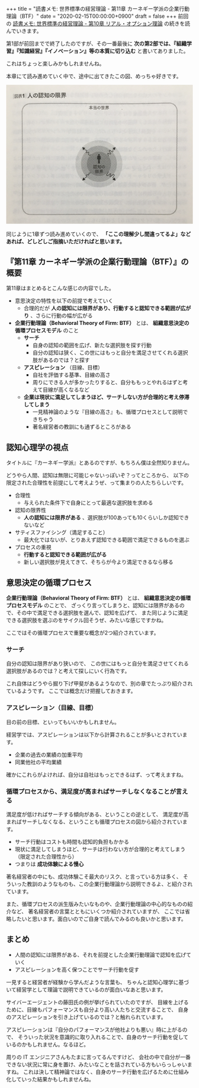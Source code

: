 +++
title = "読書メモ: 世界標準の経営理論 - 第11章 カーネギー学派の企業行動理論（BTF）"
date = "2020-02-15T00:00:00+0900"
draft = false
+++
前回の [読書メモ: 世界標準の経営理論 - 第10章 リアル・オプション理論](/biz/20200213/) の続きを読んでいきます。

第1部が前回までで終了したのですが、その一番最後に
**次の第2部では、『組織学習』『知識経営』『イノベーション』等の本質に切り込む** と書いてありました。

これはちょっと楽しみかもしれませんね。

本章にて読み進めていく中で、途中に出てきたこの図、めっちゃ好きです。

![人の認知の限界](resource01.jpg)

同じように1章ずつ読み進めていくので、
**「ここの理解少し間違ってるよ」などあれば、どしどしご指摘いただければと思います。**



## 『第11章 カーネギー学派の企業行動理論（BTF）』の概要

第11章はまとめるとこんな感じの内容でした。

- 意思決定の特性を以下の前提で考えていく
    - 合理的だが **人の認知には限界があり、行動すると認知できる範囲が広がり** 、さらに行動の幅が広がる
- **企業行動理論（Behavioral Theory of Firm: BTF）** とは、 **組織意思決定の循環プロセスモデル** のこと
    - **サーチ**
        - 自身の認知の範囲を広げ、新たな選択肢を探す行動
        - 自分の認知は狭く、この世にはもっと自分を満足させてくれる選択肢があるのでは？と探す
    - **アスピレーション** （目線、目標）
        - 自社を評価する基準、目線の高さ
        - 周りにできる人が多かったりすると、自分ももっとやれるはずと考えて目線が高くなるなど
    - **企業は現状に満足してしまうほど、サーチしない方が合理的と考え停滞してしまう**
        - 一見精神論のような『目線の高さ』も、循環プロセスとして説明できちゃう
        - 著名経営者の教訓にも通ずるところがある



## 認知心理学の視点

タイトルに『カーネギー学派』とあるのですが、もちろん僕は全然知りません。

どうやら人間、認知は無限に可能じゃないっぽいぞ？ってところから、
以下の限定された合理性を前提にして考えようぜ、って集まりの人たちらしいです。

- 合理性
    - 与えられた条件下で自身にとって最適な選択肢を求める
- 認知の限界性
    - **人の認知には限界がある** 、選択肢が100あっても10くらいしか認知できないなど
- サティスファイシング（満足すること）
    - 最大化ではないが、とりあえず認知できる範囲で満足できるものを選ぶ
- プロセスの重視
    - **行動すると認知できる範囲が広がる**
    - 新しい選択肢が見えてきて、そちらが今より満足できるなら移る



## 意思決定の循環プロセス

**企業行動理論（Behavioral Theory of Firm: BTF）** とは、 **組織意思決定の循環プロセスモデル** のことで、
ざっくり言ってしまうと、認知には限界があるので、その中で満足できる選択肢を選んで、認知を広げて、
また同じように満足できる選択肢を選ぶのをサイクル回そうぜ、みたいな感じですかね。

ここではその循環プロセスで重要な概念が2つ紹介されています。

### サーチ

自分の認知は限界があり狭いので、
この世にはもっと自分を満足させてくれる選択肢があるのでは？と考えて探しにいく行為です。

これ自体はどうやら掘り下げ甲斐があるようなので、別の章でたっぷり紹介されているようです。
ここでは概念だけ把握しておきます。

### アスピレーション（目線、目標）

目の前の目標、といってもいいかもしれません。

経営学では、アスピレーションは以下から計算されることが多いとされています。

- 企業の過去の業績の加重平均
- 同業他社の平均業績

確かにこれらがよければ、自分は自社はもっとできるはず、って考えますね。

### 循環プロセスから、満足度が高まればサーチしなくなることが言える

満足度が低ければサーチする傾向がある、ということの逆として、
満足度が高まればサーチしなくなる、ということも循環プロセスの図から紹介されています。

- サーチ行動はコストも時間も認知的負担もかかる
- 現状に満足してしまうほど、サーチは行わない方が合理的と考えてしまう（限定された合理性から）
- つまりは **成功体験による慢心**

著名経営者の中にも、成功体験こそ最大のリスク、と言っている方は多く、
そういった教訓のようなものも、この企業行動理論から説明できるよ、と紹介されています。

また、循環プロセスの派生版みたいなものや、企業行動理論の中心的なものの紹介など、
著名経営者の言葉とともにいくつか紹介されていますが、
ここでは省略したいと思います。面白いのでご自身で読んでみるのも良いかと思います。



## まとめ

- 人間の認知には限界がある、それを前提とした企業行動理論で認知を広げていく
- アスピレーションを高く保つことでサーチ行動を促す

一見すると経営者が経験から学んだような言葉も、
ちゃんと認知心理学に基づいて経営学として理論で説明できているのが面白いなあと思います。

サイバーエージェントの藤田氏の例が挙げられていたのですが、
目線を上げるために、目線もパフォーマンスも自分より高い人たちと交流することで、
自身のアスピレーションを引き上げているのでは？と触れられています。

アスピレーションは『自分のパフォーマンスが他社よりも悪い』時に上がるので、
そういった状況を意識的に取り入れることで、自身のサーチ行動を促しているのかもしれません。なるほど。

周りの IT エンジニアさんもたまに言ってるんですけど、
会社の中で自分が一番できない状況に常に身を置け、みたいなことを話されている方もいらっしゃいますね。
これは決して精神論ではなく、自身のサーチ行動を広げるために仕組み化していった結果かもしれませんね。
